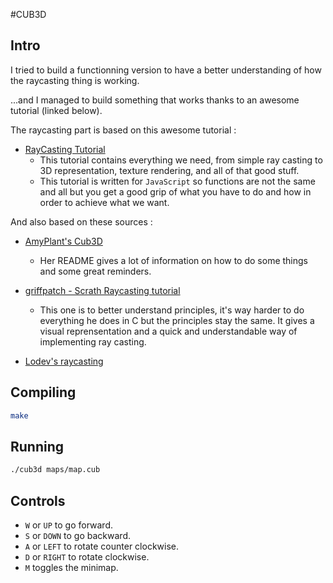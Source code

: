 #CUB3D

## Intro

I tried to build a functionning version to have a better understanding of how the raycasting thing is working.

...and I managed to build something that works thanks to an awesome tutorial (linked below).

The raycasting part is based on this awesome tutorial :

- [RayCasting Tutorial](https://github.com/vinibiavatti1/RayCastingTutorial/wiki/RayCasting)
	- This tutorial contains everything we need, from simple ray casting to 3D representation, texture rendering, and all of that good stuff.
	- This tutorial is written for `JavaScript` so functions are not the same and all but you get a good grip of what you have to do and how in order to achieve what we want.


And also based on these sources :

- [AmyPlant's Cub3D](https://github.com/iciamyplant/Cub3d-Linux)
	- Her README gives a lot of information on how to do some things and some great reminders.

- [griffpatch - Scrath Raycasting tutorial](https://youtube.com/playlist?list=PLy4zsTUHwGJKolO9Ko_j6IStFIJnTYBul)
	- This one is to better understand principles, it's way harder to do everything he does in C but the principles stay the same. It gives a visual reprensentation and a quick and understandable way of implementing ray casting.

- [Lodev's raycasting](https://lodev.org/cgtutor/raycasting.html)

## Compiling

```sh
make
```

## Running

```sh
./cub3d maps/map.cub
```

## Controls

- `W` or `UP` to go forward.
- `S` or `DOWN` to go backward.
- `A` or `LEFT` to rotate counter clockwise.
- `D` or `RIGHT` to rotate clockwise.
- `M` toggles the minimap.
